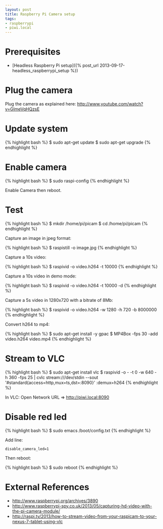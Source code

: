 ```yaml
---
layout: post
title: Raspberry Pi Camera setup
tags:
- raspberrypi
- piwi.local
---
```


Prerequisites
=============

- [Headless Raspberry Pi setup]({% post_url 2013-09-17-headless_raspberrypi_setup %})

Plug the camera
===============

Plug the camera as explained here: <http://www.youtube.com/watch?v=GImeVqHQzsE>

Update system
=============

{% highlight bash %}
$ sudo apt-get update
$ sudo apt-get upgrade
{% endhighlight %}

Enable camera
=============

{% highlight bash %}
$ sudo raspi-config
{% endhighlight %}

Enable Camera then reboot.

Test
====

{% highlight bash %}
$ mkdir /home/pi/picam
$ cd /home/pi/picam
{% endhighlight %}

Capture an image in jpeg format:

{% highlight bash %}
$ raspistill -o image.jpg
{% endhighlight %}

Capture a 10s video:

{% highlight bash %}
$ raspivid -o video.h264 -t 10000
{% endhighlight %}

Capture a 10s video in demo mode:

{% highlight bash %}
$ raspivid -o video.h264 -t 10000 -d
{% endhighlight %}

Capture a 5s video in 1280x720 with a bitrate of 8Mb:

{% highlight bash %}
$ raspivid -o video.h264 -w 1280 -h 720 -b 8000000
{% endhighlight %}

Convert h264 to mp4:

{% highlight bash %}
$ sudo apt-get install -y gpac
$ MP4Box -fps 30 -add video.h264 video.mp4
{% endhighlight %}


Stream to VLC
=============

{% highlight bash %}
$ sudo apt-get install vlc
$ raspivid -o - -t 0 -w 640 -h 360 -fps 25 | cvlc stream:///dev/stdin --sout '#standard{access=http,mux=ts,dst=:8090}' :demux=h264
{% endhighlight %}

In VLC: Open Network URL => <http://piwi.local:8090>


Disable red led
===============

{% highlight bash %}
$ sudo emacs /boot/config.txt
{% endhighlight %}

Add line:

```
disable_camera_led=1
```

Then reboot:

{% highlight bash %}
$ sudo reboot
{% endhighlight %}


External References
===================

- <http://www.raspberrypi.org/archives/3890>
- <http://www.raspberrypi-spy.co.uk/2013/05/capturing-hd-video-with-the-pi-camera-module/>
- <http://raspi.tv/2013/how-to-stream-video-from-your-raspicam-to-your-nexus-7-tablet-using-vlc>
